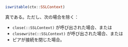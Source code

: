 ```julia
iswritable(ctx::SSLContext)
```

真である。ただし、次の場合を除く：

  * `close(::SSLContext)` が呼び出された場合、または
  * `closewrite(::SSLContext)` が呼び出された場合、または
  * ピアが接続を閉じた場合。
